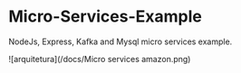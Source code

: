 # Micro-Services-Example
NodeJs, Express, Kafka and Mysql micro services example.

![arquitetura](/docs/Micro services amazon.png)
